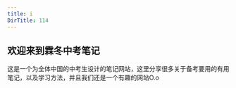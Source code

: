 ```yaml
---
title: i
DirTitle: 114
---
```


## 欢迎来到霖冬中考笔记

这是一个为全体中国的中考生设计的笔记网站，这里分享很多关于备考要用的有用笔记，以及学习方法，并且我们还是一个有趣的网站O.o